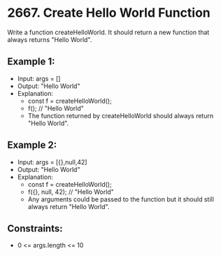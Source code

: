 # 2667. Create Hello World Function

Write a function createHelloWorld. It should return a new function that always returns "Hello World".


## Example 1:

- Input: args = []
- Output: "Hello World"
- Explanation:
    - const f = createHelloWorld();
    - f(); // "Hello World"
    - The function returned by createHelloWorld should always return "Hello World".

## Example 2:

- Input: args = [{},null,42]
- Output: "Hello World"
- Explanation:
    - const f = createHelloWorld();
    - f({}, null, 42); // "Hello World"
    - Any arguments could be passed to the function but it should still always return "Hello World".
 

## Constraints:

- 0 <= args.length <= 10